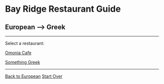 # Bay Ridge Restaurant Guide
## European --> Greek
---
Select a restaurant:

[Omonia Cafe](https://omoniacafe.com/)

[Something Greek](https://somethingreekonline.com/menu.html)

---
[Back to European](european.md)
[Start Over](../home.md) 
